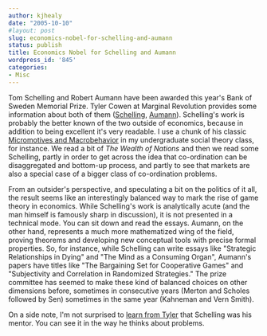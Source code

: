 ```yaml
---
author: kjhealy
date: "2005-10-10"
#layout: post
slug: economics-nobel-for-schelling-and-aumann
status: publish
title: Economics Nobel for Schelling and Aumann
wordpress_id: '845'
categories:
- Misc
---
```


Tom Schelling and Robert Aumann have been awarded this year's Bank of Sweden Memorial Prize. Tyler Cowen at Marginal Revolution provides some information about both of them ([Schelling](http://www.marginalrevolution.com/marginalrevolution/2005/10/schelling_and_a_1.html), [Aumann](http://www.marginalrevolution.com/marginalrevolution/2005/10/robert_aumann_n.html)). Schelling's work is probably the better known of the two outside of economics, because in addition to being excellent it's very readable. I use a chunk of his classic [Micromotives and Macrobehavior](http://www.amazon.com/exec/obidos/ASIN/0393090094/kieranhealysw-20/ref=nosim/) in my undergraduate social theory class, for instance. We read a bit of *The Wealth of Nations* and then we read some Schelling, partly in order to get across the idea that co-ordination can be disaggregated and bottom-up process, and partly to see that markets are also a special case of a bigger class of co-ordination problems.

From an outsider's perspective, and speculating a bit on the politics of it all, the result seems like an interestingly balanced way to mark the rise of game theory in economics. While Schelling's work is analytically acute (and the man himself is famously sharp in discussion), it is not presented in a technical mode. You can sit down and read the essays. Aumann, on the other hand, represents a much more mathematized wing of the field, proving theorems and developing new conceptual tools with precise formal properties. So, for instance, while Schelling can write essays like "Strategic Relationships in Dying" and "The Mind as a Consuming Organ", Aumann's papers have titles like "The Bargaining Set for Cooperative Games" and "Subjectivity and Correlation in Randomized Strategies." The prize committee has seemed to make these kind of balanced choices on other dimensions before, sometimes in consecutive years (Merton and Scholes followed by Sen) sometimes in the same year (Kahneman and Vern Smith).

On a side note, I'm not surprised to [learn from Tyler](http://www.marginalrevolution.com/marginalrevolution/2005/10/schelling_and_a_1.html) that Schelling was his mentor. You can see it in the way he thinks about problems.
